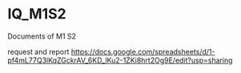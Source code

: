 # IQ_M1S2
Documents of M1 S2 

request and report 
https://docs.google.com/spreadsheets/d/1-pf4mL77Q3lKqZGckrAV_6KD_lKu2-1ZKi8hrt2Og9E/edit?usp=sharing
